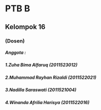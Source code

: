# PTB B
## Kelompok 16
### (Dosen)
##### Anggota :
#####      1.Zuha Bima Alfaruq       (2011523012)
#####      2.Muhammad Rayhan Rizaldi (2011522021)
#####      3.Nadilla Saraswati       (2011521004)
#####      4.Winanda Afrilia Harisya (2011522016)
